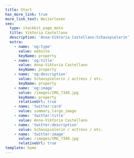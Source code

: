 ```yaml
---
title: Start
has_more_link: true
more_link_text: Weiterlesen
seo:
  type: stackbit_page_meta
  title: Viktoria Castellano
  description: 'Anna-Viktoria Castellano:Schauspielerin'
  extra:
    - name: 'og:type'
      value: website
      keyName: property
    - name: 'og:title'
      value: Anna-Viktoria Castellano
      keyName: property
    - name: 'og:description'
      value: Schauspielerin / actress / etc.
      keyName: property
    - name: 'og:image'
      value: /images/IMG_7348.jpg
      keyName: property
      relativeUrl: true
    - name: 'twitter:card'
      value: summary_large_image
    - name: 'twitter:title'
      value: Anna-Viktoria Castellano
    - name: 'twitter:description'
      value: Schauspielerin / actress / etc.
    - name: 'twitter:image'
      value: /images/IMG_7348.jpg
      relativeUrl: true
template: home
---
```

